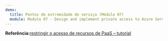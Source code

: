 ```yaml
---
demo:
  title: Pontos de extremidade de serviço (Módulo 07)
  module: Module 07 - Design and implement private access to Azure Services
---
```


**Referência:**[restringir o acesso de recursos de PaaS – tutorial](https://learn.microsoft.com/azure/virtual-network/tutorial-restrict-network-access-to-resources?tabs=portal)

